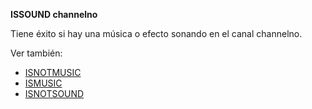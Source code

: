 **ISSOUND channelno**

Tiene éxito si hay una música o efecto sonando en el canal channelno.

Ver también:

* [ISNOTMUSIC](ISNOTMUSIC_ES)
* [ISMUSIC](ISMUSIC_ES)
* [ISNOTSOUND](ISNOTSOUND_ES)